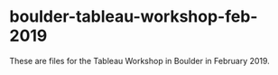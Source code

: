# boulder-tableau-workshop-feb-2019
These are files for the Tableau Workshop in Boulder in February 2019.
